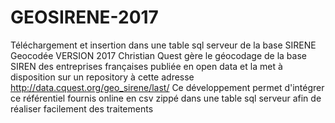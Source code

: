 # GEOSIRENE-2017
Téléchargement et insertion dans une table sql serveur de  la base SIRENE Geocodée VERSION 2017
Christian Quest gère le géocodage de la base SIREN des entreprises françaises publiée en open data et la met à disposition sur un repository à cette adresse
http://data.cquest.org/geo_sirene/last/ 
Ce développement permet d'intégrer ce référentiel fournis online en csv zippé dans une table sql serveur afin de réaliser facilement des traitements
